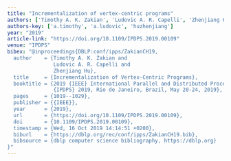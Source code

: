 ```yaml
---
title: "Incrementalization of vertex-centric programs"
authors: ['Timothy A. K. Zakian', 'Ludovic A. R. Capelli', 'Zhenjiang Hu']
authors-key: ['a.timothy', 'a.ludovic', 'huzhenjiang']
year: "2019"
article-link: "https://doi.org/10.1109/IPDPS.2019.00109"
venue: "IPDPS"
bibex: "@inproceedings{DBLP:conf/ipps/ZakianCH19,
  author    = {Timothy A. K. Zakian and
               Ludovic A. R. Capelli and
               Zhenjiang Hu},
  title     = {Incrementalization of Vertex-Centric Programs},
  booktitle = {2019 {IEEE} International Parallel and Distributed Processing Symposium,
               {IPDPS} 2019, Rio de Janeiro, Brazil, May 20-24, 2019},
  pages     = {1019--1029},
  publisher = {{IEEE}},
  year      = {2019},
  url       = {https://doi.org/10.1109/IPDPS.2019.00109},
  doi       = {10.1109/IPDPS.2019.00109},
  timestamp = {Wed, 16 Oct 2019 14:14:51 +0200},
  biburl    = {https://dblp.org/rec/conf/ipps/ZakianCH19.bib},
  bibsource = {dblp computer science bibliography, https://dblp.org}
}"
---
```

